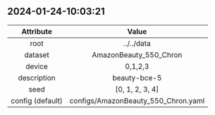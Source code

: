 
## 2024-01-24-10:03:21 


|  Attribute   |   Value   |
| :-------------: | :-----------: |
|  root  |   ../../data    |
|  dataset  |   AmazonBeauty_550_Chron    |
|  device  |   0,1,2,3    |
|  description  |   beauty-bce-5    |
|  seed  |   [0, 1, 2, 3, 4]    |
|  config (default)  |   configs/AmazonBeauty_550_Chron.yaml    |
